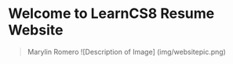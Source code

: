 
# Welcome to LearnCS8 Resume Website

> Marylin Romero 
> ![Description of Image] (img/websitepic.png)